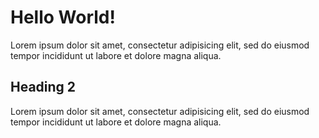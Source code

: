 # Hello World!

Lorem ipsum dolor sit amet, consectetur adipisicing elit, sed do eiusmod tempor incididunt ut labore et dolore magna aliqua.

## Heading 2

Lorem ipsum dolor sit amet, consectetur adipisicing elit, sed do eiusmod tempor incididunt ut labore et dolore magna aliqua.
